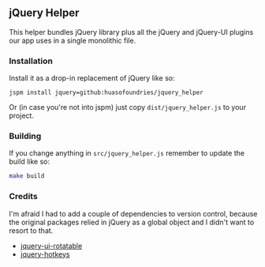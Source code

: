 
## jQuery Helper

This helper bundles jQuery library plus all the jQuery and jQuery-UI plugins our app uses
 in a single monolithic file. 

### Installation

Install it as a drop-in replacement of jQuery like so:

```
jspm install jquery=github:huasofoundries/jquery_helper
```

Or (in case you're not into jspm) just copy `dist/jquery_helper.js` to your project.


### Building

If you change anything in `src/jquery_helper.js` remember to update the build like so:


```sh
make build
```

### Credits

I'm afraid I had to add a couple of dependencies to version control, 
because the original packages relied in jQuery as a global object and
I didn't want to resort to that.

- [jquery-ui-rotatable](https://github.com/godswearhats/jquery-ui-rotatable)
- [jquery-hotkeys](https://github.com/tzuryby/jquery.hotkeys)

